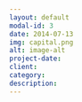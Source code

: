 ```yaml
---
layout: default
modal-id: 3
date: 2014-07-13
img: capital.png
alt: image-alt
project-date: 
client: 
category: 
description: 
---
```

